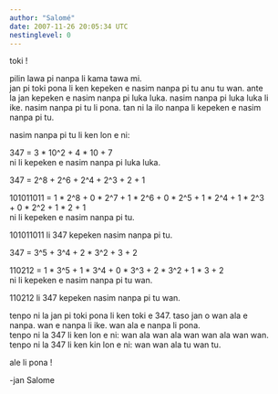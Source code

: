 ```yaml
---
author: "Salomé"
date: 2007-11-26 20:05:34 UTC
nestinglevel: 0
---
```

toki !  
  
pilin lawa pi nanpa li kama tawa mi.  
jan pi toki pona li ken kepeken e nasim nanpa pi tu anu tu wan. ante  
la jan kepeken e nasim nanpa pi luka luka. nasim nanpa pi luka luka li  
ike. nasim nanpa pi tu li pona. tan ni la ilo nanpa li kepeken e nasim  
nanpa pi tu.  
  
nasim nanpa pi tu li ken lon e ni:  
  
347 = 3 \* 10^2 + 4 \* 10 + 7  
ni li kepeken e nasim nanpa pi luka luka.  
  
  
347 = 2^8 + 2^6 + 2^4 + 2^3 + 2 + 1  
  
101011011 = 1 \* 2^8 + 0 \* 2^7 + 1 \* 2^6 + 0 \* 2^5 + 1 \* 2^4 + 1 \* 2^3  
\+ 0 \* 2^2 + 1 \* 2 + 1  
ni li kepeken e nasim nanpa pi tu.  
  
101011011 li 347 kepeken nasim nanpa pi tu.  
  
  
347 = 3^5 + 3^4 + 2 \* 3^2 + 3 + 2  
  
110212 = 1 \* 3^5 + 1 \* 3^4 + 0 \* 3^3 + 2 \* 3^2 + 1 \* 3 + 2  
ni li kepeken e nasim nanpa pi tu wan.  
  
110212 li 347 kepeken nasim nanpa pi tu wan.  
  
tenpo ni la jan pi toki pona li ken toki e 347. taso jan o wan ala e  
nanpa. wan e nanpa li ike. wan ala e nanpa li pona.  
tenpo ni la 347 li ken lon e ni: wan ala wan ala wan wan ala wan wan.  
tenpo ni la 347 li ken kin lon e ni: wan wan ala tu wan tu.  
  
  
ale li pona !  
  
\-jan Salome